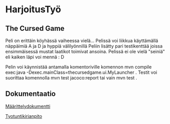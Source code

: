 # HarjoitusTyö
## The Cursed Game
Peli on erittäin köyhässä vaiheessa vielä...
Pelissä voi liikkua käyttämällä näppäimiä A ja D ja hyppiä välilyönnillä
Peliin lisätty pari testikenttää joissa ensimmäisessä mustat laatikot toimivat ansoina.
Pelissä ei ole vielä "seiniä" eli kaiken läpi voi mennä : D

Pelin voi käynnistää antamalla komentoriville komennon mvn compile exec:java -Dexec.mainClass=thecursedgame.ui.MyLauncher  .
Testit voi suorittaa komennolla mvn test jacoco:report tai vain mvn test .
## Dokumentaatio

[Määrittelydokumentti](https://github.com/BigJackz/ot-harjoitustyo/blob/master/Dokumentaatio/maarittelydokumentti.md)

[Tyotuntikirjanpito](https://github.com/BigJackz/ot-harjoitustyo/blob/master/Dokumentaatio/Tyotuntikirjanpito.txt) 
